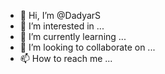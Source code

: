 - 👋 Hi, I’m @DadyarS
- 👀 I’m interested in ...
- 🌱 I’m currently learning ...
- 💞️ I’m looking to collaborate on ...
- 📫 How to reach me ...

<!---
DadyarS/DadyarS is a ✨ special ✨ repository because its `README.md` (this file) appears on your GitHub profile.
You can click the Preview link to take a look at your changes.
--->
